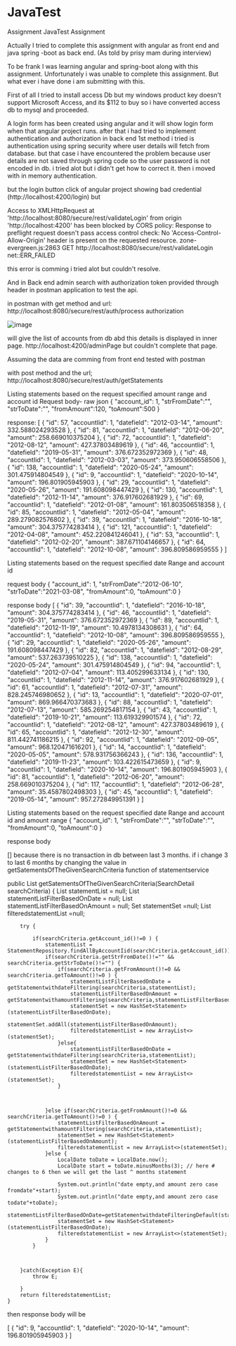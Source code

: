 # JavaTest
Assignment
JavaTest
Assignment

Actually I tried to complete this assignment with angular as front end and java spring -boot as back end. (As told by prisy mam during interview)

To be frank I was learning angular and spring-boot along with this assignment. Unfortunately i was unable to complete this assignment. But what ever i have done i am submitting with this.

First of all I tried to install access Db but my windows product key doesn't support Microsoft Access, and its $112 to buy so i have converted access db to mysql and proceeded.

A login form has been created using angular and it will show login form when that angular project runs. after that i had tried to implement authentication and authorization in back end 1st method i tried is authentication using spring security where user details will fetch from database. but that case i have encountered the problem because
user details are not saved through spring code so the user password is not encoded in db. i tried alot but i didn't get how to correct it. then i moved with in memory authentication.

but the login button click of angular project showing bad credential (http://localhost:4200/login) but 

Access to XMLHttpRequest at 'http://localhost:8080/secure/rest/validateLogin' from origin 'http://localhost:4200' has been blocked by CORS policy: Response to preflight request doesn't pass access control check: No 'Access-Control-Allow-Origin' header is present on the requested resource.
zone-evergreen.js:2863 GET http://localhost:8080/secure/rest/validateLogin net::ERR_FAILED

this error is comming i tried alot but couldn't resolve.

And in Back end admin search with authorization token provided through header in postman application to test the api.

in postman  with get method and url: http://localhost:8080/secure/rest/auth/process  authorization


![image](https://user-images.githubusercontent.com/59795224/110325842-48ea4e80-8031-11eb-8a1e-69d25a702dbd.png)


will give the list of accounts from db abd this details is displayed in inner page. http://localhost:4200/adminPage but couldn't complete that page.


Assuming the data are comming from front end tested with postman

with post method and the url; http://localhost:8080/secure/rest/auth/getStatements

Listing statements based on the request specified amount range and account id
Request body- raw json
{
    "account_id": 1,
    "strFromDate":"",
    "strToDate":"",
    "fromAmount":120,
    "toAmount":500
}

response:
[
    {
        "id": 57,
        "accountIid": 1,
        "datefield": "2012-03-14",
        "amount": 332.588024293528
    },
    {
        "id": 81,
        "accountIid": 1,
        "datefield": "2012-06-20",
        "amount": 258.669010375204
    },
    {
        "id": 72,
        "accountIid": 1,
        "datefield": "2012-08-12",
        "amount": 427.37803489619
    },
    {
        "id": 46,
        "accountIid": 1,
        "datefield": "2019-05-31",
        "amount": 376.672352972369
    },
    {
        "id": 48,
        "accountIid": 1,
        "datefield": "2012-03-03",
        "amount": 373.950606558506
    },
    {
        "id": 138,
        "accountIid": 1,
        "datefield": "2020-05-24",
        "amount": 301.475914804549
    },
    {
        "id": 9,
        "accountIid": 1,
        "datefield": "2020-10-14",
        "amount": 196.801905945903
    },
    {
        "id": 29,
        "accountIid": 1,
        "datefield": "2020-05-26",
        "amount": 191.608098447429
    },
    {
        "id": 130,
        "accountIid": 1,
        "datefield": "2012-11-14",
        "amount": 376.917602681929
    },
    {
        "id": 69,
        "accountIid": 1,
        "datefield": "2012-01-08",
        "amount": 161.803506518358
    },
    {
        "id": 85,
        "accountIid": 1,
        "datefield": "2012-05-04",
        "amount": 289.279082576802
    },
    {
        "id": 39,
        "accountIid": 1,
        "datefield": "2016-10-18",
        "amount": 304.375774283414
    },
    {
        "id": 121,
        "accountIid": 1,
        "datefield": "2012-04-08",
        "amount": 452.220841246041
    },
    {
        "id": 53,
        "accountIid": 1,
        "datefield": "2012-02-20",
        "amount": 387.671104146657
    },
    {
        "id": 64,
        "accountIid": 1,
        "datefield": "2012-10-08",
        "amount": 396.809586959555
    }
]

Listing statements based on the request specified date Range and account id

request body
{
    "account_id": 1,
    "strFromDate":"2012-06-10",
    "strToDate":"2021-03-08",
    "fromAmount":0,
    "toAmount":0
}

response body
[
    {
        "id": 39,
        "accountIid": 1,
        "datefield": "2016-10-18",
        "amount": 304.375774283414
    },
    {
        "id": 46,
        "accountIid": 1,
        "datefield": "2019-05-31",
        "amount": 376.672352972369
    },
    {
        "id": 89,
        "accountIid": 1,
        "datefield": "2012-11-19",
        "amount": 10.4978134308631
    },
    {
        "id": 64,
        "accountIid": 1,
        "datefield": "2012-10-08",
        "amount": 396.809586959555
    },
    {
        "id": 29,
        "accountIid": 1,
        "datefield": "2020-05-26",
        "amount": 191.608098447429
    },
    {
        "id": 82,
        "accountIid": 1,
        "datefield": "2012-08-29",
        "amount": 537.263739510225
    },
    {
        "id": 138,
        "accountIid": 1,
        "datefield": "2020-05-24",
        "amount": 301.475914804549
    },
    {
        "id": 94,
        "accountIid": 1,
        "datefield": "2012-07-04",
        "amount": 113.405299633134
    },
    {
        "id": 130,
        "accountIid": 1,
        "datefield": "2012-11-14",
        "amount": 376.917602681929
    },
    {
        "id": 61,
        "accountIid": 1,
        "datefield": "2012-07-31",
        "amount": 828.245746980652
    },
    {
        "id": 13,
        "accountIid": 1,
        "datefield": "2020-07-01",
        "amount": 869.966470373683
    },
    {
        "id": 88,
        "accountIid": 1,
        "datefield": "2012-07-13",
        "amount": 585.269254817154
    },
    {
        "id": 43,
        "accountIid": 1,
        "datefield": "2019-10-21",
        "amount": 113.619329901574
    },
    {
        "id": 72,
        "accountIid": 1,
        "datefield": "2012-08-12",
        "amount": 427.37803489619
    },
    {
        "id": 65,
        "accountIid": 1,
        "datefield": "2012-12-30",
        "amount": 811.442741186215
    },
    {
        "id": 92,
        "accountIid": 1,
        "datefield": "2012-09-05",
        "amount": 968.120471616201
    },
    {
        "id": 14,
        "accountIid": 1,
        "datefield": "2020-05-05",
        "amount": 578.931756366243
    },
    {
        "id": 136,
        "accountIid": 1,
        "datefield": "2019-11-23",
        "amount": 103.422615473659
    },
    {
        "id": 9,
        "accountIid": 1,
        "datefield": "2020-10-14",
        "amount": 196.801905945903
    },
    {
        "id": 81,
        "accountIid": 1,
        "datefield": "2012-06-20",
        "amount": 258.669010375204
    },
    {
        "id": 117,
        "accountIid": 1,
        "datefield": "2012-06-28",
        "amount": 35.4587802498303
    },
    {
        "id": 45,
        "accountIid": 1,
        "datefield": "2019-05-14",
        "amount": 957.272849951391
    }
]


Listing statements based on the request specified date Range and account id and amount range
{
    "account_id": 1,
    "strFromDate":"",
    "strToDate":"",
    "fromAmount":0,
    "toAmount":0
}


response body

[]
because there is no transaction in db between last 3 months. if i change 3 to last 6 months by changing the value in getSatementsOfTheGivenSearchCriteria function of statementservice


public List<Statement> getSatementsOfTheGivenSearchCriteria(SearchDetail searchCriteria) {
			List<Statement> statementList = null;
			List<Statement> statementListFilterBasedOnDate = null;
			List<Statement> statementListFilterBasedOnAmount = null;
			Set<Statement> statementSet =null;
			List<Statement> filteredstatementList =null;

			
			
		try {

			if(searchCriteria.getAccount_id()!=0 ) {
				statementList = StatementRepository.findAllByAccountIid(searchCriteria.getAccount_id());
				if(searchCriteria.getStrFromDate()!="" && searchCriteria.getStrToDate()!="") {
					if(searchCriteria.getFromAmount()!=0 && searchCriteria.getToAmount()!=0 ) {
						statementListFilterBasedOnDate = getStatementwithdateFiltering(searchCriteria,statementList);
						statementListFilterBasedOnAmount = getStatementwithamountFiltering(searchCriteria,statementListFilterBasedOnDate);
						statementSet = new HashSet<Statement>(statementListFilterBasedOnDate);
						statementSet.addAll(statementListFilterBasedOnAmount);
						filteredstatementList = new ArrayList<>(statementSet);
					}else{
						statementListFilterBasedOnDate = getStatementwithdateFiltering(searchCriteria,statementList);
						statementSet = new HashSet<Statement>(statementListFilterBasedOnDate);
						filteredstatementList = new ArrayList<>(statementSet);
					}
					
					
					
				}else if(searchCriteria.getFromAmount()!=0 && searchCriteria.getToAmount()!=0 ) {
					statementListFilterBasedOnAmount = getStatementwithamountFiltering(searchCriteria,statementList);
					statementSet = new HashSet<Statement>(statementListFilterBasedOnAmount);
					filteredstatementList = new ArrayList<>(statementSet);
				}else {
					LocalDate toDate = LocalDate.now();
					LocalDate start = toDate.minusMonths(3); // here # changes to 6 then we will get the last ^ months statement
					
					System.out.println("date empty,and amount zero case fromdate"+start);
					System.out.println("date empty,and amount zero case todate"+toDate);
					statementListFilterBasedOnDate=getStatementwithdateFilteringDefault(start,toDate,statementList);
					statementSet = new HashSet<Statement>(statementListFilterBasedOnDate);
					filteredstatementList = new ArrayList<>(statementSet);
				}
			}
			
				
			
		}catch(Exception E){
			throw E;
			
		}
		return filteredstatementList;
	}
	
then response body will be

[
    {
        "id": 9,
        "accountIid": 1,
        "datefield": "2020-10-14",
        "amount": 196.801905945903
    }
]



